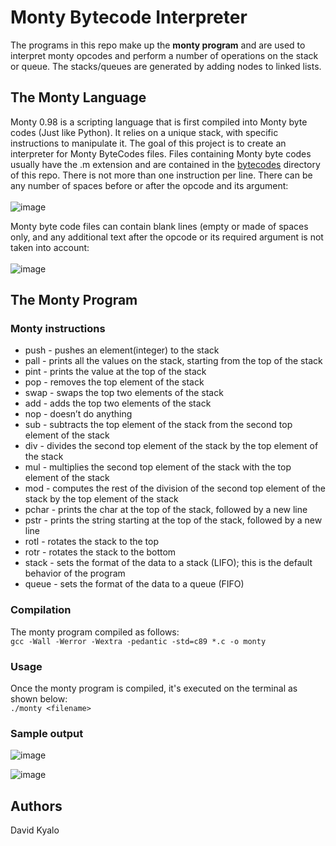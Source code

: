 # Monty Bytecode Interpreter
The programs in this repo make up the **monty program** and are used to interpret monty opcodes and perform a number of operations on the stack or queue. The stacks/queues are generated by adding nodes to linked lists.

## The Monty Language
Monty 0.98 is a scripting language that is first compiled into Monty byte codes (Just like Python). It relies on a unique stack, with specific instructions to manipulate it. The goal of this project is to create an interpreter for Monty ByteCodes files.
Files containing Monty byte codes usually have the .m extension and are contained in the [bytecodes](https://github.com/devmutinda/monty/tree/main/bytecodes) directory of this repo. There is not more than one instruction per line. There can be any number of spaces before or after the opcode and its argument:\
\
![image](https://user-images.githubusercontent.com/96857630/174581224-7f3c44be-0bcf-4981-aa78-1f2d8ca2b0b4.png)


Monty byte code files can contain blank lines (empty or made of spaces only, and any additional text after the opcode or its required argument is not taken into account:\
\
![image](https://user-images.githubusercontent.com/96857630/174581334-7d65879d-26dd-4c69-b8cb-79ecd23e0e9a.png)


## The Monty Program
### Monty instructions
* push <int>  - pushes an element(integer) to the stack
* pall - prints all the values on the stack, starting from the top of the stack
* pint - prints the value at the top of the stack
* pop - removes the top element of the stack
* swap - swaps the top two elements of the stack
* add - adds the top two elements of the stack
* nop - doesn’t do anything
* sub - subtracts the top element of the stack from the second top element of the stack
* div - divides the second top element of the stack by the top element of the stack
* mul - multiplies the second top element of the stack with the top element of the stack
* mod - computes the rest of the division of the second top element of the stack by the top element of the stack
* pchar - prints the char at the top of the stack, followed by a new line
* pstr - prints the string starting at the top of the stack, followed by a new line
* rotl - rotates the stack to the top
* rotr - rotates the stack to the bottom
* stack - sets the format of the data to a stack (LIFO); this is the default behavior of the program
* queue - sets the format of the data to a queue (FIFO)

### Compilation
The monty program compiled as follows:\
`gcc -Wall -Werror -Wextra -pedantic -std=c89 *.c -o monty`

### Usage
Once the monty program is compiled, it's executed on the terminal as shown below:\
`./monty <filename>`

### Sample output
 ![image](https://user-images.githubusercontent.com/96857630/174581714-aeb037a4-06f4-417c-bf17-476a573bff30.png)

![image](https://user-images.githubusercontent.com/96857630/174582391-8b8142cb-bfbf-4a54-a9a9-db340ac8336d.png)


## Authors
David Kyalo
 
